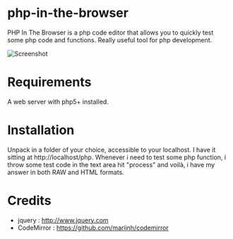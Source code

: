 php-in-the-browser
==================

PHP In The Browser is a php code editor that allows you to quickly test some php code and functions. Really useful tool for php development.

![Screenshot](https://raw.github.com/pixeline/php-in-the-browser/raw/master/screenshot.png)

Requirements
============
A web server with php5+ installed.

Installation
============
Unpack in a folder of your choice, accessible to your localhost.
I have it sitting at http://localhost/php. Whenever i need to test some php function, i throw some test code in the text area hit "process" and voilà, i have my answer in both RAW and HTML formats.

Credits
=======
- jquery : http://www.jquery.com
- CodeMirror : https://github.com/marijnh/codemirror 
